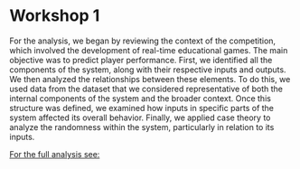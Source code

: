 # Workshop 1

For the analysis, we began by reviewing the context of the competition, which involved the development of real-time educational games. The main objective was to predict player performance. First, we identified all the components of the system, along with their respective inputs and outputs. We then analyzed the relationships between these elements. To do this, we used data from the dataset that we considered representative of both the internal components of the system and the broader context. Once this structure was defined, we examined how inputs in specific parts of the system affected its overall behavior. Finally, we applied case theory to analyze the randomness within the system, particularly in relation to its inputs.

[For the full analysis see:](https://github.com/Kgnot/systems-analysis-and-design/blob/main/Workshops/Workshop1/build/Workshop1.pdf)